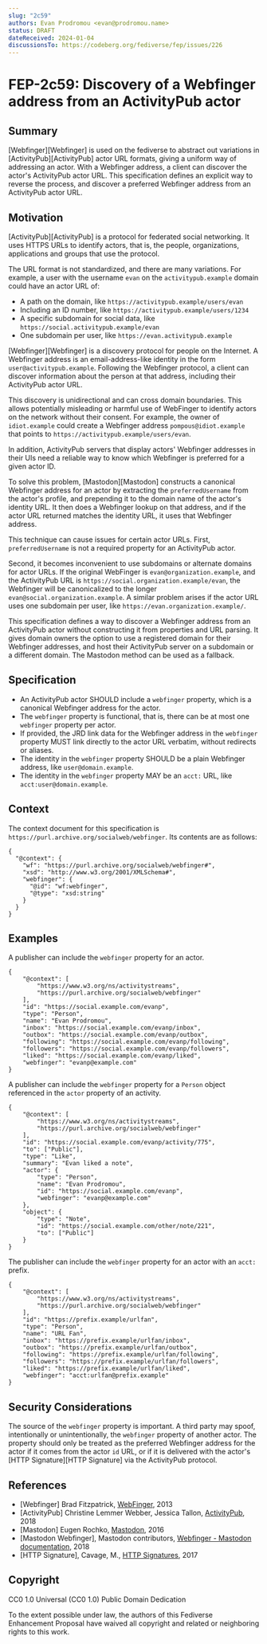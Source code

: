 ```yaml
---
slug: "2c59"
authors: Evan Prodromou <evan@prodromou.name>
status: DRAFT
dateReceived: 2024-01-04
discussionsTo: https://codeberg.org/fediverse/fep/issues/226
---
```

# FEP-2c59: Discovery of a Webfinger address from an ActivityPub actor

## Summary

[Webfinger][Webfinger] is used on the fediverse to abstract out variations in [ActivityPub][ActivityPub] actor URL formats, giving a uniform way of addressing an actor. With a Webfinger address, a client can discover the actor's ActivityPub actor URL. This specification defines an explicit way to reverse the process, and discover a preferred Webfinger address from an ActivityPub actor URL.

## Motivation

[ActivityPub][ActivityPub] is a protocol for federated social networking. It uses HTTPS URLs to identify actors, that is, the people, organizations, applications and groups that use the protocol.

The URL format is not standardized, and there are many variations. For example, a user with the username `evan` on the `activitypub.example` domain could have an actor URL of:

- A path on the domain, like `https://activitypub.example/users/evan`
- Including an ID number, like `https://activitypub.example/users/1234`
- A specific subdomain for social data, like `https://social.activitypub.example/evan`
- One subdomain per user, like `https://evan.activitypub.example`

[Webfinger][Webfinger] is a discovery protocol for people on the Internet. A Webfinger address is an email-address-like identity in the form `user@activitypub.example`. Following the Webfinger protocol, a client can discover information about the person at that address, including their ActivityPub actor URL.

This discovery is unidirectional and can cross domain boundaries. This allows potentially misleading or harmful use of WebFinger to identify actors on the network without their consent. For example, the owner of `idiot.example` could create a Webfinger address `pompous@idiot.example` that points to `https://activitypub.example/users/evan`.

In addition, ActivityPub servers that display actors' Webfinger addresses in their UIs need a reliable way to know which Webfinger is preferred for a given actor ID.

To solve this problem, [Mastodon][Mastodon] constructs a canonical Webfinger address for an actor by extracting the `preferredUsername` from the actor's profile, and prepending it to the domain name of the actor's identity URL. It then does a Webfinger lookup on that address, and if the actor URL returned matches the identity URL, it uses that Webfinger address.

This technique can cause issues for certain actor URLs. First, `preferredUsername` is not a required property for an ActivityPub actor.

Second, it becomes inconvenient to use subdomains or alternate domains for actor URLs. If the original WebFinger is `evan@organization.example`, and the ActivityPub URL is `https://social.organization.example/evan`, the Webfinger will be canonicalized to the longer `evan@social.organization.example`. A similar problem arises if the actor URL uses one subdomain per user, like `https://evan.organization.example/`.

This specification defines a way to discover a Webfinger address from an ActivityPub actor without constructing it from properties and URL parsing. It gives domain owners the option to use a registered domain for their Webfinger addresses, and host their ActivityPub server on a subdomain or a different domain. The Mastodon method can be used as a fallback.

## Specification

- An ActivityPub actor SHOULD include a `webfinger` property, which is a canonical Webfinger address for the actor.
- The `webfinger` property is functional, that is, there can be at most one `webfinger` property per actor.
- If provided, the JRD link data for the Webfinger address in the `webfinger` property MUST link directly to the actor URL verbatim, without redirects or aliases.
- The identity in the `webfinger` property SHOULD be a plain Webfinger address, like `user@domain.example`.
- The identity in the `webfinger` property MAY be an `acct:` URL, like `acct:user@domain.example`.

## Context

The context document for this specification is `https://purl.archive.org/socialweb/webfinger`. Its contents are as follows:

```
{
  "@context": {
    "wf": "https://purl.archive.org/socialweb/webfinger#",
    "xsd": "http://www.w3.org/2001/XMLSchema#",
    "webfinger": {
      "@id": "wf:webfinger",
      "@type": "xsd:string"
    }
  }
}
```

## Examples

A publisher can include the `webfinger` property for an actor.

```
{
    "@context": [
        "https://www.w3.org/ns/activitystreams",
        "https://purl.archive.org/socialweb/webfinger"
    ],
    "id": "https://social.example.com/evanp",
    "type": "Person",
    "name": "Evan Prodromou",
    "inbox": "https://social.example.com/evanp/inbox",
    "outbox": "https://social.example.com/evanp/outbox",
    "following": "https://social.example.com/evanp/following",
    "followers": "https://social.example.com/evanp/followers",
    "liked": "https://social.example.com/evanp/liked",
    "webfinger": "evanp@example.com"
}
```

A publisher can include the `webfinger` property for a `Person` object
referenced in the `actor` property of an activity.

```
{
    "@context": [
        "https://www.w3.org/ns/activitystreams",
        "https://purl.archive.org/socialweb/webfinger"
    ],
    "id": "https://social.example.com/evanp/activity/775",
    "to": ["Public"],
    "type": "Like",
    "summary": "Evan liked a note",
    "actor": {
        "type": "Person",
        "name": "Evan Prodromou",
        "id": "https://social.example.com/evanp",
        "webfinger": "evanp@example.com"
    },
    "object": {
        "type": "Note",
        "id": "https://social.example.com/other/note/221",
        "to": ["Public"]
    }
}
```

The publisher can include the `webfinger` property for an actor with an `acct:` prefix.

```
{
    "@context": [
        "https://www.w3.org/ns/activitystreams",
        "https://purl.archive.org/socialweb/webfinger"
    ],
    "id": "https://prefix.example/urlfan",
    "type": "Person",
    "name": "URL Fan",
    "inbox": "https://prefix.example/urlfan/inbox",
    "outbox": "https://prefix.example/urlfan/outbox",
    "following": "https://prefix.example/urlfan/following",
    "followers": "https://prefix.example/urlfan/followers",
    "liked": "https://prefix.example/urlfan/liked",
    "webfinger": "acct:urlfan@prefix.example"
}
```

## Security Considerations

The source of the `webfinger` property is important. A third party may spoof, intentionally or unintentionally, the `webfinger` property of another actor. The property should only be treated as the preferred Webfinger address for the actor if it comes from the actor `id` URL, or if it is delivered with the actor's [HTTP Signature][HTTP Signature] via the ActivityPub protocol.

## References

- [Webfinger] Brad Fitzpatrick, [WebFinger](https://tools.ietf.org/html/rfc7033), 2013
- [ActivityPub] Christine Lemmer Webber, Jessica Tallon, [ActivityPub](https://www.w3.org/TR/activitypub/), 2018
- [Mastodon] Eugen Rochko, [Mastodon](https://joinmastodon.org/), 2016
- [Mastodon Webfinger], Mastodon contributors, [Webfinger - Mastodon documentation](https://docs.joinmastodon.org/spec/webfinger/), 2018
- [HTTP Signature], Cavage, M., [HTTP Signatures](https://tools.ietf.org/html/draft-cavage-http-signatures-10), 2017

## Copyright

CC0 1.0 Universal (CC0 1.0) Public Domain Dedication

To the extent possible under law, the authors of this Fediverse Enhancement Proposal have waived all copyright and related or neighboring rights to this work.
